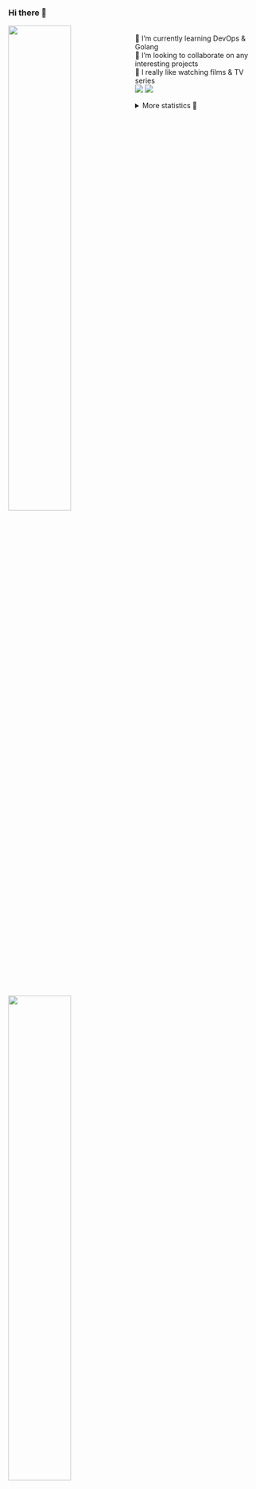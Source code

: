 ### Hi there 👋


[<img align="left" width="50%" src="https://github-readme-stats.vercel.app/api?username=rufusnufus&hide=issues&show_icons=true&count_private=true&theme=transparent&title_color=FF6F40&text_color=FBF9F8&icon_color=F48242&hide_border=true&hide_title=true#gh-dark-mode-only">](https://metrics.lecoq.io/rufusnufus#gh-dark-mode-only)
[<img align="left" width="50%" src="https://github-readme-stats.vercel.app/api?username=rufusnufus&hide=issues&show_icons=true&count_private=true&theme=transparent&title_color=FF6533&text_color=4D4644&icon_color=FF8038&hide_border=true&hide_title=true#gh-light-mode-only">](https://metrics.lecoq.io/rufusnufus#gh-light-mode-only)

<p>
  <br>
  🌱 I’m currently learning DevOps & Golang</br>
  👯 I’m looking to collaborate on any interesting projects</br>
  🎥 I really like watching films & TV series</br>
  <a href="https://linkedin.com/in/rufusnufus"><img src="https://img.shields.io/badge/linkedin-0077B5.svg?style=for-the-badge&logo=linkedin&logoColor=white"/></a>
  <a href="https://t.me/rufusnufus"><img src="https://img.shields.io/badge/-telegram-black?style=for-the-badge&color=blue&logo=telegram"/></a>
</p>

<p text-align="left">
<details>
  <summary>More statistics 👀</summary><br/>

<!--START_SECTION:waka-->
![Code Time](http://img.shields.io/badge/Code%20Time-446%20hrs%203%20mins-blue)

![Profile Views](http://img.shields.io/badge/Profile%20Views-0-blue)

**I'm an Early 🐤** 

```text
🌞 Morning                7376 commits        █████░░░░░░░░░░░░░░░░░░░░   21.80 % 
🌆 Daytime                19619 commits       ██████████████░░░░░░░░░░░   57.97 % 
🌃 Evening                6028 commits        ████░░░░░░░░░░░░░░░░░░░░░   17.81 % 
🌙 Night                  818 commits         █░░░░░░░░░░░░░░░░░░░░░░░░   02.42 % 
```
📅 **I'm Most Productive on Monday** 

```text
Monday                   6908 commits        █████░░░░░░░░░░░░░░░░░░░░   20.41 % 
Tuesday                  6397 commits        █████░░░░░░░░░░░░░░░░░░░░   18.90 % 
Wednesday                6753 commits        █████░░░░░░░░░░░░░░░░░░░░   19.96 % 
Thursday                 6166 commits        █████░░░░░░░░░░░░░░░░░░░░   18.22 % 
Friday                   5966 commits        ████░░░░░░░░░░░░░░░░░░░░░   17.63 % 
Saturday                 725 commits         █░░░░░░░░░░░░░░░░░░░░░░░░   02.14 % 
Sunday                   926 commits         █░░░░░░░░░░░░░░░░░░░░░░░░   02.74 % 
```


📊 **This Week I Spent My Time On** 

```text
💬 Programming Languages: 
Other                    6 hrs 48 mins       ███████████████████████░░   90.80 % 
YAML                     21 mins             █░░░░░░░░░░░░░░░░░░░░░░░░   04.69 % 
XML                      6 mins              ░░░░░░░░░░░░░░░░░░░░░░░░░   01.53 % 
TSQL                     4 mins              ░░░░░░░░░░░░░░░░░░░░░░░░░   00.94 % 
Bash                     3 mins              ░░░░░░░░░░░░░░░░░░░░░░░░░   00.84 % 

🔥 Editors: 
iTerm2                   6 hrs 48 mins       ███████████████████████░░   90.80 % 
VS Code                  41 mins             ██░░░░░░░░░░░░░░░░░░░░░░░   09.20 % 
```

**I Mostly Code in Java** 

```text
Python                   19 repos            ███░░░░░░░░░░░░░░░░░░░░░░   12.93 % 
Smarty                   12 repos            ██░░░░░░░░░░░░░░░░░░░░░░░   08.16 % 
HCL                      7 repos             █░░░░░░░░░░░░░░░░░░░░░░░░   04.76 % 
HTML                     4 repos             █░░░░░░░░░░░░░░░░░░░░░░░░   02.72 % 
Mustache                 3 repos             █░░░░░░░░░░░░░░░░░░░░░░░░   02.04 % 
```




 Last Updated on 29/08/2023 01:00:29 UTC
<!--END_SECTION:waka-->

</details>
</p>
